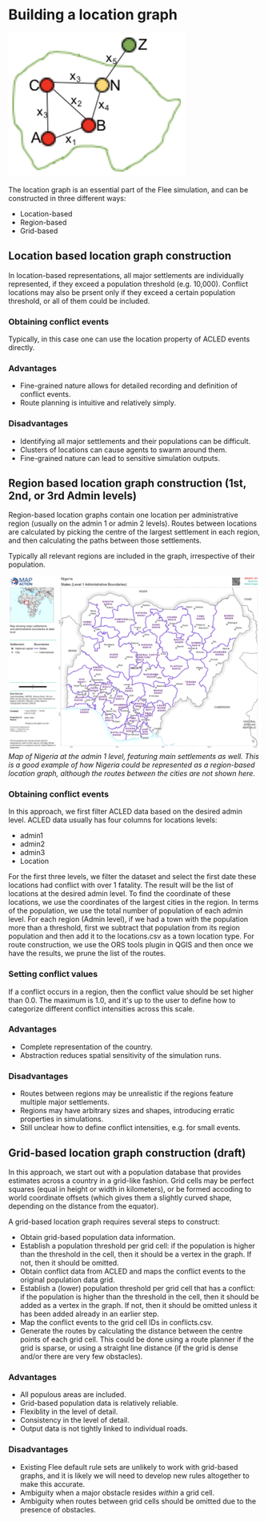 # Building a location graph

![](images/network.png)

The location graph is an essential part of the Flee simulation, and can be constructed in three different ways:

* Location-based
* Region-based
* Grid-based

## Location based location graph construction

In location-based representations, all major settlements are individually represented, if they exceed a population threshold (e.g. 10,000). Conflict locations may also be prsent only if they exceed a certain population threshold, or all of them could be included.

### Obtaining conflict events
Typically, in this case one can use the location property of ACLED events directly.

### Advantages

* Fine-grained nature allows for detailed recording and definition of conflict events.
* Route planning is intuitive and relatively simply.

### Disadvantages

* Identifying all major settlements and their populations can be difficult.
* Clusters of locations can cause agents to swarm around them.
* Fine-grained nature can lead to sensitive simulation outputs.
       
## Region based location graph construction (1st, 2nd, or 3rd Admin levels)

Region-based location graphs contain one location per administrative region (usually on the admin 1 or admin 2 levels). Routes between locations are calculated by picking 
the centre of the largest settlement in each region, and then calculating the paths between those settlements.

Typically all relevant regions are included in the graph, irrespective of their population.

![Map of Nigeria at the admin 1 level.](images/nigeria_adm1.png)
*Map of Nigeria at the admin 1 level, featuring main settlements as well. This is a good example of how Nigeria could be represented as a region-based location graph, although the routes between the cities are not shown here.*

### Obtaining conflict events
In this approach, we first filter ACLED data based on the desired admin level. ACLED data usually has four columns for locations levels: 

* admin1    
* admin2    
* admin3    
* Location

For the first three levels, we filter the dataset and select the first date these locations had conflict with over 1 fatality. The result will be the list of locations at the desired admin level. To find the coordinate of these locations, we use the coordinates of the largest cities in the region. In terms of the population, we use the total number of population of each admin level.
For each region (Admin level), if we had a town with the population more than a threshold, first we subtract that population from its region population and then add it to the locations.csv as a town location type.
For route construction, we use the ORS tools plugin in QGIS and then once we have the results, we prune the list of the routes.

### Setting conflict values

If a conflict occurs in a region, then the conflict value should be set higher than 0.0. The maximum is 1.0, and it's up to the user to define how to categorize different conflict intensities across this scale.

### Advantages

* Complete representation of the country.
* Abstraction reduces spatial sensitivity of the simulation runs.

### Disadvantages

* Routes between regions may be unrealistic if the regions feature multiple major settlements.
* Regions may have arbitrary sizes and shapes, introducing erratic properties in simulations.
* Still unclear how to define conflict intensities, e.g. for small events.

## Grid-based location graph construction (draft)

In this approach, we start out with a population database that provides estimates across a country in a grid-like fashion. Grid cells may be perfect squares (equal in height or width in kilometers), or be formed accoding to world coordinate offsets (which gives them a slightly curved shape, depending on the distance from the equator).

A grid-based location graph requires several steps to construct:

* Obtain grid-based population data information.
* Establish a population threshold per grid cell: if the population is higher than the threshold in the cell, then it should be a vertex in the graph. If not, then it should be omitted.
* Obtain conflict data from ACLED and maps the conflict events to the original population data grid.
* Establish a (lower) population threshold per grid cell that has a conflict: if the population is higher than the threshold in the cell, then it should be added as a vertex in the graph. If not, then it should be omitted unless it has been added already in an earlier step.
* Map the conflict events to the grid cell IDs in conflicts.csv.
* Generate the routes by calculating the distance between the centre points of each grid cell. This could be done using a route planner if the grid is sparse, or using a straight line distance (if the grid is dense and/or there are very few obstacles).

### Advantages

* All populous areas are included.
* Grid-based population data is relatively reliable.
* Flexiblity in the level of detail.
* Consistency in the level of detail.
* Output data is not tightly linked to individual roads.

### Disadvantages

* Existing Flee default rule sets are unlikely to work with grid-based graphs, and it is likely we will need to develop new rules altogether to make this accurate.
* Ambiguity when a major obstacle resides *within* a grid cell.
* Ambiguity when routes between grid cells should be omitted due to the presence of obstacles.
